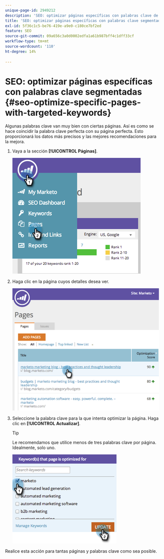 ```yaml
---
unique-page-id: 2949212
description: 'SEO: optimizar páginas específicas con palabras clave de destino - Documentos de Marketo: documentación del producto'
title: 'SEO: optimizar páginas específicas con palabras clave segmentadas'
exl-id: 5f36c1c5-be76-419e-a9e0-c180ce7bf2ed
feature: SEO
source-git-commit: 09a656c3a0d0002edfa1a61b987bff4c1dff33cf
workflow-type: tm+mt
source-wordcount: '110'
ht-degree: 14%

---
```


# SEO: optimizar páginas específicas con palabras clave segmentadas {#seo-optimize-specific-pages-with-targeted-keywords}

Algunas palabras clave van muy bien con ciertas páginas. Así es como se hace coincidir la palabra clave perfecta con su página perfecta. Esto proporcionará los datos más precisos y las mejores recomendaciones para la mejora.

1. Vaya a la sección **[!UICONTROL Páginas]**.

   ![](assets/image2014-9-18-12-3a52-3a28.png)

1. Haga clic en la página cuyos detalles desea ver.

   ![](assets/image2014-9-18-12-3a52-3a41.png)

1. Seleccione la palabra clave para la que intenta optimizar la página. Haga clic en **[!UICONTROL Actualizar]**.

   >[!TIP]
   >
   >Le recomendamos que utilice menos de tres palabras clave por página. Idealmente, solo uno.

   ![](assets/image2014-9-18-12-3a52-3a46.png)

Realice esta acción para tantas páginas y palabras clave como sea posible.
